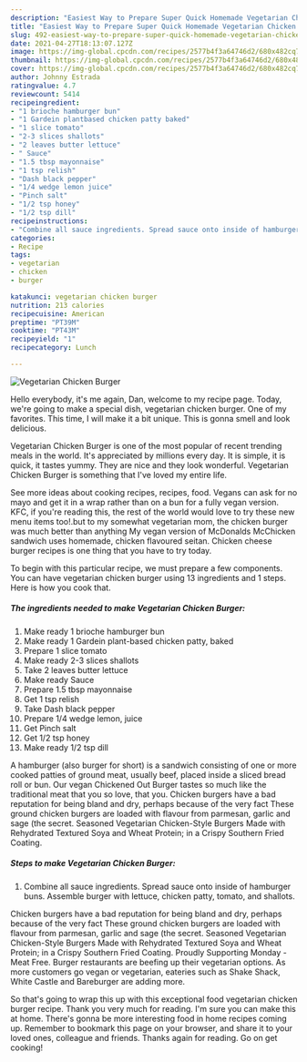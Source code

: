 ```yaml
---
description: "Easiest Way to Prepare Super Quick Homemade Vegetarian Chicken Burger"
title: "Easiest Way to Prepare Super Quick Homemade Vegetarian Chicken Burger"
slug: 492-easiest-way-to-prepare-super-quick-homemade-vegetarian-chicken-burger
date: 2021-04-27T18:13:07.127Z
image: https://img-global.cpcdn.com/recipes/2577b4f3a64746d2/680x482cq70/vegetarian-chicken-burger-recipe-main-photo.jpg
thumbnail: https://img-global.cpcdn.com/recipes/2577b4f3a64746d2/680x482cq70/vegetarian-chicken-burger-recipe-main-photo.jpg
cover: https://img-global.cpcdn.com/recipes/2577b4f3a64746d2/680x482cq70/vegetarian-chicken-burger-recipe-main-photo.jpg
author: Johnny Estrada
ratingvalue: 4.7
reviewcount: 5414
recipeingredient:
- "1 brioche hamburger bun"
- "1 Gardein plantbased chicken patty baked"
- "1 slice tomato"
- "2-3 slices shallots"
- "2 leaves butter lettuce"
- " Sauce"
- "1.5 tbsp mayonnaise"
- "1 tsp relish"
- "Dash black pepper"
- "1/4 wedge lemon juice"
- "Pinch salt"
- "1/2 tsp honey"
- "1/2 tsp dill"
recipeinstructions:
- "Combine all sauce ingredients. Spread sauce onto inside of hamburger buns. Assemble burger with lettuce, chicken patty, tomato, and shallots."
categories:
- Recipe
tags:
- vegetarian
- chicken
- burger

katakunci: vegetarian chicken burger 
nutrition: 213 calories
recipecuisine: American
preptime: "PT39M"
cooktime: "PT43M"
recipeyield: "1"
recipecategory: Lunch

---
```



![Vegetarian Chicken Burger](https://img-global.cpcdn.com/recipes/2577b4f3a64746d2/680x482cq70/vegetarian-chicken-burger-recipe-main-photo.jpg)

Hello everybody, it's me again, Dan, welcome to my recipe page. Today, we're going to make a special dish, vegetarian chicken burger. One of my favorites. This time, I will make it a bit unique. This is gonna smell and look delicious.

Vegetarian Chicken Burger is one of the most popular of recent trending meals in the world. It's appreciated by millions every day. It is simple, it is quick, it tastes yummy. They are nice and they look wonderful. Vegetarian Chicken Burger is something that I've loved my entire life.

See more ideas about cooking recipes, recipes, food. Vegans can ask for no mayo and get it in a wrap rather than on a bun for a fully vegan version. KFC, if you&#39;re reading this, the rest of the world would love to try these new menu items too!.but to my somewhat vegetarian mom, the chicken burger was much better than anything My vegan version of McDonalds McChicken sandwich uses homemade, chicken flavoured seitan. Chicken cheese burger recipes is one thing that you have to try today.


To begin with this particular recipe, we must prepare a few components. You can have vegetarian chicken burger using 13 ingredients and 1 steps. Here is how you cook that.

<!--inarticleads1-->

##### The ingredients needed to make Vegetarian Chicken Burger:

1. Make ready 1 brioche hamburger bun
1. Make ready 1 Gardein plant-based chicken patty, baked
1. Prepare 1 slice tomato
1. Make ready 2-3 slices shallots
1. Take 2 leaves butter lettuce
1. Make ready  Sauce
1. Prepare 1.5 tbsp mayonnaise
1. Get 1 tsp relish
1. Take Dash black pepper
1. Prepare 1/4 wedge lemon, juice
1. Get Pinch salt
1. Get 1/2 tsp honey
1. Make ready 1/2 tsp dill


A hamburger (also burger for short) is a sandwich consisting of one or more cooked patties of ground meat, usually beef, placed inside a sliced bread roll or bun. Our vegan Chickened Out Burger tastes so much like the traditional meat that you so love, that you. Chicken burgers have a bad reputation for being bland and dry, perhaps because of the very fact These ground chicken burgers are loaded with flavour from parmesan, garlic and sage (the secret. Seasoned Vegetarian Chicken-Style Burgers Made with Rehydrated Textured Soya and Wheat Protein; in a Crispy Southern Fried Coating. 

<!--inarticleads2-->

##### Steps to make Vegetarian Chicken Burger:

1. Combine all sauce ingredients. Spread sauce onto inside of hamburger buns. Assemble burger with lettuce, chicken patty, tomato, and shallots.


Chicken burgers have a bad reputation for being bland and dry, perhaps because of the very fact These ground chicken burgers are loaded with flavour from parmesan, garlic and sage (the secret. Seasoned Vegetarian Chicken-Style Burgers Made with Rehydrated Textured Soya and Wheat Protein; in a Crispy Southern Fried Coating. Proudly Supporting Monday - Meat Free. Burger restaurants are beefing up their vegetarian options. As more customers go vegan or vegetarian, eateries such as Shake Shack, White Castle and Bareburger are adding more. 

So that's going to wrap this up with this exceptional food vegetarian chicken burger recipe. Thank you very much for reading. I'm sure you can make this at home. There's gonna be more interesting food in home recipes coming up. Remember to bookmark this page on your browser, and share it to your loved ones, colleague and friends. Thanks again for reading. Go on get cooking!
